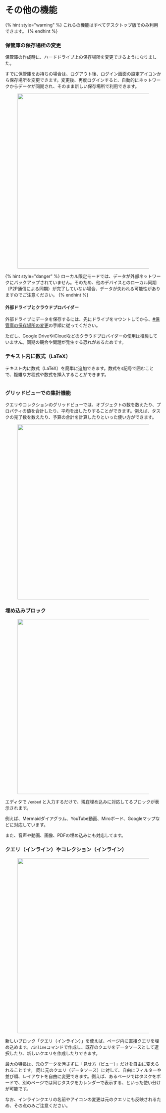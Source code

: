 # その他の機能

{% hint style="warning" %}
これらの機能はすべてデスクトップ版でのみ利用できます。
{% endhint %}

### 保管庫の保存場所の変更

保管庫の作成時に、ハードドライブ上の保存場所を変更できるようになりました。

すでに保管庫をお持ちの場合は、ログアウト後、ログイン画面の設定アイコンから保存場所を変更できます。変更後、再度ログインすると、自動的にネットワークからデータが同期され、そのまま新しい保存場所で利用できます。


<figure><img src="../../../.gitbook/assets/Custome Storage Location.gif" alt="" width="563"><figcaption></figcaption></figure>

{% hint style="danger" %}
ローカル限定モードでは、データが外部ネットワークにバックアップされていません。そのため、他のデバイスとのローカル同期（P2P通信による同期）が完了していない場合、データが失われる可能性がありますのでご注意ください。
{% endhint %}

#### 外部ドライブとクラウドプロバイダー

外部ドライブにデータを保存するには、先にドライブをマウントしてから、[#保管庫の保存場所の変更](other-features.md#保管庫の保存場所の変更 "mention")の手順に従ってください。

ただし、Google DriveやiCloudなどのクラウドプロバイダーの使用は推奨していません。同期の競合や問題が発生する恐れがあるためです。

### テキスト内に数式（LaTeX）

テキスト内に数式（LaTeX）を簡単に追加できます。数式を`$`記号で囲むことで、複雑な方程式や数式を挿入することができます。

<figure><img src="../../../.gitbook/assets/image (92).png" alt=""><figcaption></figcaption></figure>

### グリッドビューでの集計機能

クエリやコレクションのグリッドビューでは、オブジェクトの数を数えたり、プロパティの値を合計したり、平均を出したりすることができます。例えば、タスクの完了数を数えたり、予算の合計を計算したりといった使い方ができます。

<figure><img src="../../../.gitbook/assets/image (2) (1) (1) (1).png" alt="" width="563"><figcaption></figcaption></figure>

### 埋め込みブロック

<figure><img src="../../../.gitbook/assets/image (12).png" alt="" width="563"><figcaption></figcaption></figure>

エディタで `/embed` と入力するだけで、現在埋め込みに対応してるブロックが表示されます。

例えば、Mermaidダイアグラム、YouTube動画、Miroボード、Googleマップなどに対応しています。

また、音声や動画、画像、PDFの埋め込みにも対応してます。

### クエリ（インライン）やコレクション（インライン）

<figure><img src="../../../.gitbook/assets/image (107).png" alt="" width="563"><figcaption></figcaption></figure>

新しいブロック「クエリ（インライン）」を使えば、ページ内に直接クエリを埋め込めます。`/inline`コマンドで作成し、既存のクエリをデータソースとして選択したり、新しいクエリを作成したりできます。

最大の特長は、元のデータを汚さずに「見せ方（ビュー）」だけを自由に変えられることです。
同じ元のクエリ（データソース）に対して、自由にフィルターや並び順、レイアウトを自由に変更できます。例えば、あるページではタスクをボードで、別のページでは同じタスクをカレンダーで表示する、といった使い分けが可能です。

なお、インラインクエリの名前やアイコンの変更は元のクエリにも反映されるため、その点のみご注意ください。
